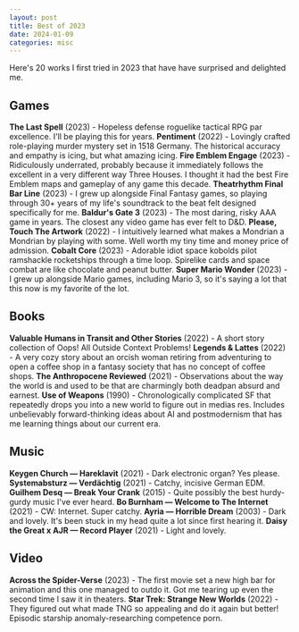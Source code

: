 ```yaml
---
layout: post
title: Best of 2023
date: 2024-01-09
categories: misc
---
```

Here's 20 works I first tried in 2023 that have have surprised and delighted me.
## Games

**The Last Spell** (2023) - Hopeless defense roguelike tactical RPG par excellence. I'll be playing this for years.
**Pentiment** (2022) - Lovingly crafted role-playing murder mystery set in 1518 Germany. The historical accuracy and empathy is icing, but what amazing icing.
**Fire Emblem Engage** (2023) - Ridiculously underrated, probably because it immediately follows the excellent in a very different way Three Houses. I thought it had the best Fire Emblem maps and gameplay of any game this decade.
**Theatrhythm Final Bar Line** (2023) - I grew up alongside Final Fantasy games, so playing through 30+ years of my life's soundtrack to the beat felt designed specifically for me.
**Baldur's Gate 3** (2023) - The most daring, risky AAA game in years. The closest any video game has ever felt to D&D.
**Please, Touch The Artwork** (2022) - I intuitively learned what makes a Mondrian a Mondrian by playing with some. Well worth my tiny time and money price of admission.
**Cobalt Core** (2023) - Adorable idiot space kobolds pilot ramshackle rocketships through a time loop. Spirelike cards and space combat are like chocolate and peanut butter.
**Super Mario Wonder** (2023) - I grew up alongside Mario games, including Mario 3, so it's saying a lot that this now is my favorite of the lot.
## Books

**Valuable Humans in Transit and Other Stories** (2022) - A short story collection of Oops! All Outside Context Problems!
**Legends & Lattes** (2022) - A very cozy story about an orcish woman retiring from adventuring to open a coffee shop in a fantasy society that has no concept of coffee shops.
**The Anthropocene Reviewed** (2021) - Observations about the way the world is and used to be that are charmingly both deadpan absurd and earnest.
**Use of Weapons** (1990) - Chronologically complicated SF that repeatedly drops you into a new world to figure out in medias res. Includes unbelievably forward-thinking ideas about AI and postmodernism that has me learning things about our current era.
## Music

**Keygen Church — Hareklavit** (2021) - Dark electronic organ? Yes please.
**Systemabsturz — Verdächtig** (2021) - Catchy, incisive German EDM.
**Guilhem Desq — Break Your Crank** (2015) - Quite possibly the best hurdy-gurdy music I've ever heard.
**Bo Burnham — Welcome to The Internet** (2021) - CW: Internet. Super catchy.
**Ayria — Horrible Dream** (2003) - Dark and lovely. It's been stuck in my head quite a lot since first hearing it.
**Daisy the Great x AJR — Record Player** (2021) - Light and lovely.
## Video

**Across the Spider-Verse** (2023) - The first movie set a new high bar for animation and this one managed to outdo it. Got me tearing up even the second time I saw it in theaters.
**Star Trek: Strange New Worlds** (2022) - They figured out what made TNG so appealing and do it again but better! Episodic starship anomaly-researching competence porn.
